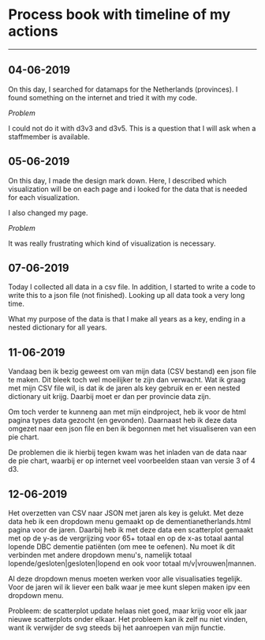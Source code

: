 # Process book with timeline of my actions

---

__04-06-2019__
---
On this day, I searched for datamaps for the Netherlands (provinces). I found
something on the internet and tried it with my code.

*Problem*

I could not do it with d3v3 and d3v5. This is a question that I will ask
when a staffmember is available.

__05-06-2019__
---
On this day, I made the design mark down. Here, I described which visualization will be on each page and i looked for the data that is needed for each visualization.

I also changed my page.

*Problem*

It was really frustrating which kind of visualization is necessary.

__07-06-2019__
---
Today I collected all data in a csv file. In addition, I started to write a code to write this to a json file (not finished). Looking up all data took a very long time.

What my purpose of the data is that I make all years as a key, ending in a nested dictionary for all years.

__11-06-2019__
---
Vandaag ben ik bezig geweest om van mijn data (CSV bestand) een json file te maken. Dit bleek toch wel moeilijker te zijn dan verwacht. Wat ik graag met mijn CSV file wil, is dat ik de jaren als key gebruik en er een nested dictionary uit krijg. Daarbij moet er dan per provincie data zijn.

Om toch verder te kunneng aan met mijn eindproject, heb ik voor de html pagina types data gezocht (en gevonden). Daarnaast heb ik deze data omgezet naar een json file en ben ik begonnen met het visualiseren van een pie chart.

De problemen die ik hierbij tegen kwam was het inladen van de data naar de pie chart, waarbij er op internet veel voorbeelden staan van versie 3 of 4 d3.

__12-06-2019__
---
Het overzetten van CSV naar JSON met jaren als key is gelukt. Met deze data heb ik een dropdown menu gemaakt op de dementianetherlands.html pagina voor de jaren.
Daarbij heb ik met deze data een scatterplot gemaakt met op de y-as de vergrijzing voor 65+ totaal en op de x-as totaal aantal lopende DBC dementie patiënten (om mee te oefenen). Nu moet ik dit verbinden met andere dropdown menu's, namelijk totaal lopende/gesloten|gesloten|lopend en ook voor totaal m/v|vrouwen|mannen.

Al deze dropdown menus moeten werken voor alle visualisaties tegelijk. Voor de jaren wil ik liever een balk waar je mee kunt slepen maken ipv een dropdown menu.

Probleem: de scatterplot update helaas niet goed, maar krijg voor elk jaar nieuwe scatterplots onder elkaar. Het probleem kan ik zelf nu niet vinden, want ik verwijder de svg steeds bij het aanroepen van mijn functie. 
